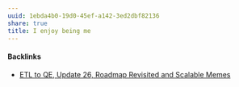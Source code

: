```yaml
---
uuid: 1ebda4b0-19d0-45ef-a142-3ed2dbf82136
share: true
title: I enjoy being me
---
```

#### Backlinks

* [ETL to QE, Update 26, Roadmap Revisited and Scalable Memes](/a6694d76-0b96-4dd7-8f4a-8d213fef86f0)